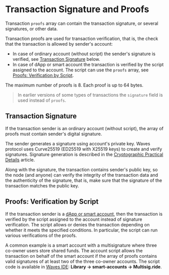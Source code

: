 # Transaction Signature and Proofs

Transaction `proofs` array can contain the transaction signature, or several signatures, or other data.

Transaction proofs are used for transaction verification, that is, the check that the transaction is allowed by sender's account:

* In case of ordinary account (without script) the sender's signature is verified, see [Transaction Signature](#transaction-signature) below.
* In case of dApp or smart account the transaction is verified by the script assigned to the account. The script can use the `proofs` array, see [Proofs: Verification by Script](#proofs-verification-by-script).

The maximum number of proofs is 8. Each proof is up to 64 bytes.

> In earlier versions of some types of transactions the `signature` field is used instead of `proofs`.

## Transaction Signature

If the transaction sender is an ordinary account (without script), the array of proofs must contain sender's digital signature.

The sender generates a signature using account's private key. Waves protocol uses Curve25519 (ED25519 with X25519 keys) to create and verify signatures. Signature generation is described in the [Cryptographic Practical Details](/en/blockchain/waves-protocol/cryptographic-practical-details) article.

Along with the signature, the transaction contains sender's public key, so the node (and anyone) can verify the integrity of the transaction data and the authenticity of the signature, that is, make sure that the signature of the transaction matches the public key.

## Proofs: Verification by Script

If the transaction sender is a [dApp or smart account](/en/blockchain/account/dapp), then the transaction is verified by the script assigned to the account instead of signature verification. The script allows or denies the transaction depending on whether it meets the specified conditions. In particular, the script can run various verifications of the proofs.

A common example is a smart account with a multisignature where three co-owner users store shared funds. The account script allows the transaction on behalf of the smart account if the array of proofs contains valid signatures of at least two of the three co-owner accounts. The script code is available in [Waves IDE](https://waves-ide.com/): **Library → smart-accounts → Multisig.ride**.
